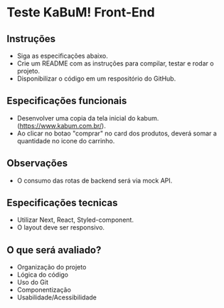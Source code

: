 # Teste KaBuM! Front-End

## Instruções
- Siga as especificações abaixo.
- Crie um README com as instruções para compilar, testar e rodar o projeto.
- Disponibilizar o código em um respositório do GitHub.

## Especificações funcionais
- Desenvolver uma copia da tela inicial do kabum. (https://www.kabum.com.br/).
- Ao clicar no botao "comprar" no card dos produtos, deverá somar a quantidade no icone do carrinho.

## Observações
- O consumo das rotas de backend será via mock API.

## Especificações tecnicas
- Utilizar Next, React, Styled-component.
- O layout deve ser responsivo.

## O que será avaliado?
- Organização do projeto
- Lógica do código
- Uso do Git
- Componentização
- Usabilidade/Acessibilidade